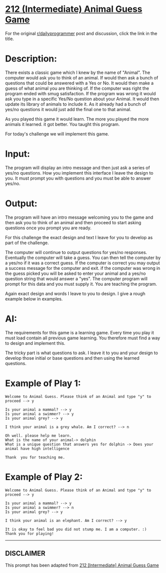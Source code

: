 # [212 (Intermediate) Animal Guess Game](https://www.reddit.com/r/dailyprogrammer/comments/34asls/20150429_challenge_212_intermediate_animal_guess/)

For the original [r/dailyprogrammer](https://www.reddit.com/r/dailyprogrammer/) post and discussion, click the link in the title.

# Description:
There exists a classic game which I knew by the name of "Animal". The computer would ask you to think of an animal. If would then ask a bunch of questions that could be answered with a Yes or No. It would then make a guess of what animal you are thinking of. If the computer was right the program ended with smug satisfaction. If the program was wrong it would ask you type in a specific Yes/No question about your Animal. It would then update its library of animals to include it. As it already had a bunch of yes/no questions it would just add the final one to that animal.

As you played this game it would learn. The more you played the more animals it learned. it got better. You taught this program.

For today's challenge we will implement this game.

# Input:
The program will display an intro message and then just ask a series of yes/no questions. How you implement this interface I leave the design to you. It must prompt you with questions and you must be able to answer yes/no.

# Output:
The program will have an intro message welcoming you to the game and then ask you to think of an animal and then proceed to start asking questions once you prompt you are ready.

For this challenge the exact design and text I leave for you to develop as part of the challenge. 

The computer will continue to output questions for yes/no responses. Eventually the computer will take a guess. You can then tell the computer by a yes/no if it was a correct guess. If the computer is correct you may output a success message for the computer and exit. if the computer was wrong in the guess picked you will be asked to enter your animal and a yes/no question string that would answer a "yes". The computer program will prompt for this data and you must supply it. You are teaching the program.

Again exact design and words I leave to you to design. I give a rough example below in examples.

# AI:
The requirements for this game is a learning game. Every time you play it must load contain all previous game learning. You therefore must find a way to design and implement this.

The tricky part is what questions to ask. I leave it to you and your design to develop those initial or base questions and then using the learned questions. 

# Example of Play 1:

```
Welcome to Animal Guess. Please think of an Animal and type "y" to proceed --> y

Is your animal a mammal? --> y
Is your animal a swimmer? --> y
Is your animal grey? --> y

I think your animal is a grey whale. Am I correct? --> n

Oh well. please help me learn.
What is the name of your animal-> dolphin
What is a unique question that answers yes for dolphin -> Does your animal have high intelligence

Thank  you for teaching me.
```
# Example of Play 2:

```
Welcome to Animal Guess. Please think of an Animal and type "y" to proceed --> y

Is your animal a mammal? --> y
Is your animal a swimmer? --> n
Is your animal grey? --> y

I think your animal is an elephant. Am I correct? --> y

It is okay to feel bad you did not stump me. I am a computer. :)
Thank you for playing!
```

----
## **DISCLAIMER**
This prompt has been adapted from [212 [Intermediate] Animal Guess Game](https://www.reddit.com/r/dailyprogrammer/comments/34asls/20150429_challenge_212_intermediate_animal_guess/
)
